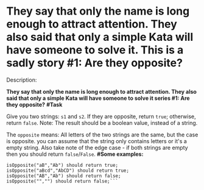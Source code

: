 # They say that only the name is long enough to attract attention. They also said that only a simple Kata will have someone to solve it. This is a sadly story #1: Are they opposite?
Description:

**They say that only the name is long enough to attract attention. They also said that only a simple Kata will have someone to solve it series #1:
Are they opposite?**
**#Task**

Give you two strings: ```s1``` and ```s2```. If they are opposite, return ```true```; otherwise, return ```false```. Note: The result should be a boolean value, instead of a string.

The ```opposite``` means: All letters of the two strings are the same, but the case is opposite. you can assume that the string only contains letters or it's a empty string. Also take note of the edge case - if both strings are empty then you should return ```false```/```False```.
**#Some examples:**

```isOpposite("ab","AB") should return true;
isOpposite("aB","Ab") should return true;
isOpposite("aBcd","AbCD") should return true;
isOpposite("AB","Ab") should return false;
isOpposite("","") should return false;```